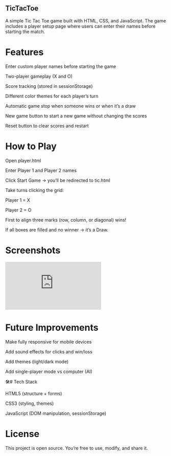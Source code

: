 ## TicTacToe

A simple Tic Tac Toe game built with HTML, CSS, and JavaScript.
The game includes a player setup page where users can enter their names before starting the match.

# Features

Enter custom player names before starting the game

 Two-player gameplay (X and O)

Score tracking (stored in sessionStorage)

Different color themes for each player’s turn

Automatic game stop when someone wins or when it’s a draw

New game button to start a new game without changing the scores

Reset button to clear scores and restart

# How to Play

Open player.html

Enter Player 1 and Player 2 names

Click Start Game → you’ll be redirected to tic.html

Take turns clicking the grid:

Player 1 = X

Player 2 = O

First to align three marks (row, column, or diagonal) wins!

If all boxes are filled and no winner → it’s a Draw.

# Screenshots
![Homepage image](https://github.com/surabhi-asthana/TicTacToe/blob/fb8417b45ac4ae9081c34cf6d01b9f7c51a18a6f/README.md)

# Future Improvements

Make fully responsive for mobile devices

Add sound effects for clicks and win/loss

Add themes (light/dark mode)

Add single-player mode vs computer (AI)

🛠# Tech Stack

HTML5 (structure + forms)

CSS3 (styling, themes)

JavaScript (DOM manipulation, sessionStorage)

# License

This project is open source. You’re free to use, modify, and share it.
